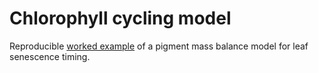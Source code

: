 # Chlorophyll cycling model

Reproducible [worked example](https://khufkens.github.io/chlorophyll_cycling_model/articles/calibration_uncertainty_analysis.html) of a pigment mass balance model for leaf senescence timing.


